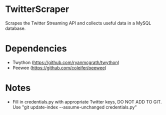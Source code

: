 TwitterScraper
==============

Scrapes the Twitter Streaming API and collects useful data in a MySQL database.


Dependencies
==============

* Twython (https://github.com/ryanmcgrath/twython)
* Peewee (https://github.com/coleifer/peewee)


Notes
=====
* Fill in credentials.py with appropriate Twitter keys, DO NOT ADD TO GIT. Use "git update-index --assume-unchanged credentials.py"

